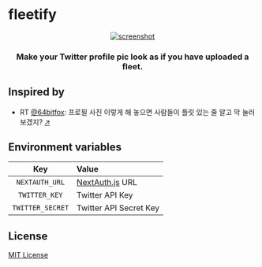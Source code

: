 # fleetify

<p align="center">
  <a href="https://fleetify.vercel.app"><img src="https://fleetify.vercel.app/fleetify.png" alt="screenshot" /></a>
  <br />
  <h3 align="center">Make your Twitter profile pic look as if you have uploaded a fleet.</h3>
</p>

## Inspired by

- RT [@64bitfox](https://twitter.com/64bitfox):
  프로필 사진 이렇게 해 놓으면 사람들이 플릿 있는 줄 알고 막 눌러보겠지? [*↗*](https://twitter.com/64bitfox/status/1392383765591191556)

## Environment variables

| Key | Value |
| :-: | :- |
| `NEXTAUTH_URL` | [NextAuth.js](https://next-auth.js.org/configuration/options#nextauth_url) URL |
| `TWITTER_KEY` | Twitter API Key|
| `TWITTER_SECRET` | Twitter API Secret Key |

## License

[MIT License](LICENSE)